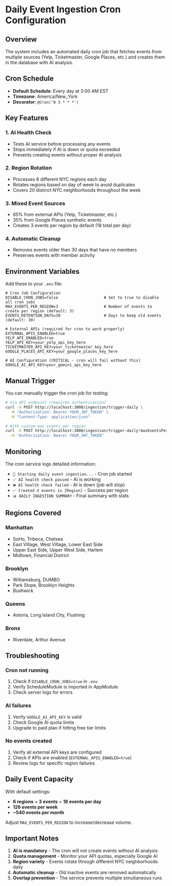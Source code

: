 # Daily Event Ingestion Cron Configuration

## Overview
The system includes an automated daily cron job that fetches events from multiple sources (Yelp, Ticketmaster, Google Places, etc.) and creates them in the database with AI analysis.

## Cron Schedule
- **Default Schedule**: Every day at 3:00 AM EST
- **Timezone**: America/New_York
- **Decorator**: `@Cron('0 3 * * *')`

## Key Features

### 1. AI Health Check
- Tests AI service before processing any events
- Stops immediately if AI is down or quota exceeded
- Prevents creating events without proper AI analysis

### 2. Region Rotation
- Processes 6 different NYC regions each day
- Rotates regions based on day of week to avoid duplicates
- Covers 20 distinct NYC neighborhoods throughout the week

### 3. Mixed Event Sources
- 65% from external APIs (Yelp, Ticketmaster, etc.)
- 35% from Google Places synthetic events
- Creates 3 events per region by default (18 total per day)

### 4. Automatic Cleanup
- Removes events older than 30 days that have no members
- Preserves events with member activity

## Environment Variables

Add these to your `.env` file:

```env
# Cron Job Configuration
DISABLE_CRON_JOBS=false                    # Set to true to disable all cron jobs
MAX_EVENTS_PER_REGION=3                    # Number of events to create per region (default: 3)
EVENTS_RETENTION_DAYS=30                   # Days to keep old events (default: 30)

# External APIs (required for cron to work properly)
EXTERNAL_APIS_ENABLED=true
YELP_API_ENABLED=true
YELP_API_KEY=your_yelp_api_key_here
TICKETMASTER_API_KEY=your_ticketmaster_key_here
GOOGLE_PLACES_API_KEY=your_google_places_key_here

# AI Configuration (CRITICAL - cron will fail without this)
GOOGLE_AI_API_KEY=your_gemini_api_key_here
```

## Manual Trigger

You can manually trigger the cron job for testing:

```bash
# Via API endpoint (requires authentication)
curl -X POST http://localhost:3000/ingestion/trigger-daily \
  -H "Authorization: Bearer YOUR_JWT_TOKEN" \
  -H "Content-Type: application/json"

# With custom max events per region
curl -X POST http://localhost:3000/ingestion/trigger-daily?maxEventsPerRegion=5 \
  -H "Authorization: Bearer YOUR_JWT_TOKEN"
```

## Monitoring

The cron service logs detailed information:

- `🔄 Starting daily event ingestion...` - Cron job started
- `✅ AI health check passed` - AI is working
- `❌ AI health check failed` - AI is down (job will stop)
- `✅ Created X events in [Region]` - Success per region
- `📊 DAILY INGESTION SUMMARY` - Final summary with stats

## Regions Covered

### Manhattan
- SoHo, Tribeca, Chelsea
- East Village, West Village, Lower East Side
- Upper East Side, Upper West Side, Harlem
- Midtown, Financial District

### Brooklyn
- Williamsburg, DUMBO
- Park Slope, Brooklyn Heights
- Bushwick

### Queens
- Astoria, Long Island City, Flushing

### Bronx
- Riverdale, Arthur Avenue

## Troubleshooting

### Cron not running
1. Check if `DISABLE_CRON_JOBS=true` in `.env`
2. Verify ScheduleModule is imported in AppModule
3. Check server logs for errors

### AI failures
1. Verify `GOOGLE_AI_API_KEY` is valid
2. Check Google AI quota limits
3. Upgrade to paid plan if hitting free tier limits

### No events created
1. Verify all external API keys are configured
2. Check if APIs are enabled (`EXTERNAL_APIS_ENABLED=true`)
3. Review logs for specific region failures

## Daily Event Capacity

With default settings:
- **6 regions** × **3 events** = **18 events per day**
- **126 events per week**
- **~540 events per month**

Adjust `MAX_EVENTS_PER_REGION` to increase/decrease volume.

## Important Notes

1. **AI is mandatory** - The cron will not create events without AI analysis
2. **Quota management** - Monitor your API quotas, especially Google AI
3. **Region variety** - Events rotate through different NYC neighborhoods daily
4. **Automatic cleanup** - Old inactive events are removed automatically
5. **Overlap prevention** - The service prevents multiple simultaneous runs